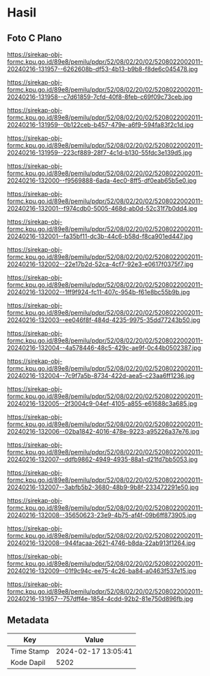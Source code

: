# Hasil

## Foto C Plano

https://sirekap-obj-formc.kpu.go.id/89e8/pemilu/pdpr/52/08/02/20/02/5208022002011-20240216-131957--6262608b-df53-4b13-b9b8-f8de6c045478.jpg

https://sirekap-obj-formc.kpu.go.id/89e8/pemilu/pdpr/52/08/02/20/02/5208022002011-20240216-131958--c7d61859-7cfd-40f8-8feb-c69f09c73ceb.jpg

https://sirekap-obj-formc.kpu.go.id/89e8/pemilu/pdpr/52/08/02/20/02/5208022002011-20240216-131959--0b122ceb-b457-479e-a6f9-594fa83f2c1d.jpg

https://sirekap-obj-formc.kpu.go.id/89e8/pemilu/pdpr/52/08/02/20/02/5208022002011-20240216-131959--223cf889-28f7-4c1d-b130-55fdc3e139d5.jpg

https://sirekap-obj-formc.kpu.go.id/89e8/pemilu/pdpr/52/08/02/20/02/5208022002011-20240216-132000--f9569888-6ada-4ec0-8ff5-df0eab65b5e0.jpg

https://sirekap-obj-formc.kpu.go.id/89e8/pemilu/pdpr/52/08/02/20/02/5208022002011-20240216-132001--f974cdb0-5005-468d-ab0d-52c31f7b0dd4.jpg

https://sirekap-obj-formc.kpu.go.id/89e8/pemilu/pdpr/52/08/02/20/02/5208022002011-20240216-132001--fa35bf11-dc3b-44c6-b58d-f8ca901ed447.jpg

https://sirekap-obj-formc.kpu.go.id/89e8/pemilu/pdpr/52/08/02/20/02/5208022002011-20240216-132002--22e17b2d-52ca-4cf7-92e3-e0617f0375f7.jpg

https://sirekap-obj-formc.kpu.go.id/89e8/pemilu/pdpr/52/08/02/20/02/5208022002011-20240216-132002--1ff9f924-fc11-407c-954b-f61e8bc55b9b.jpg

https://sirekap-obj-formc.kpu.go.id/89e8/pemilu/pdpr/52/08/02/20/02/5208022002011-20240216-132003--ee046f8f-484d-4235-9975-35dd77243b50.jpg

https://sirekap-obj-formc.kpu.go.id/89e8/pemilu/pdpr/52/08/02/20/02/5208022002011-20240216-132004--4a578446-48c5-429c-ae9f-0c44b0502387.jpg

https://sirekap-obj-formc.kpu.go.id/89e8/pemilu/pdpr/52/08/02/20/02/5208022002011-20240216-132004--7c9f7a5b-8734-422d-aea5-c23aa6ff1236.jpg

https://sirekap-obj-formc.kpu.go.id/89e8/pemilu/pdpr/52/08/02/20/02/5208022002011-20240216-132005--2f3004c9-04ef-4105-a855-e61688c3a685.jpg

https://sirekap-obj-formc.kpu.go.id/89e8/pemilu/pdpr/52/08/02/20/02/5208022002011-20240216-132006--02ba1842-4016-478e-9223-a95226a37e76.jpg

https://sirekap-obj-formc.kpu.go.id/89e8/pemilu/pdpr/52/08/02/20/02/5208022002011-20240216-132007--ddfb9862-4949-4935-88a1-d21fd7bb5053.jpg

https://sirekap-obj-formc.kpu.go.id/89e8/pemilu/pdpr/52/08/02/20/02/5208022002011-20240216-132007--3abfb5b2-3680-48b9-9b8f-233472291e50.jpg

https://sirekap-obj-formc.kpu.go.id/89e8/pemilu/pdpr/52/08/02/20/02/5208022002011-20240216-132008--35650623-23e9-4b75-af4f-09b6ff873905.jpg

https://sirekap-obj-formc.kpu.go.id/89e8/pemilu/pdpr/52/08/02/20/02/5208022002011-20240216-132008--944facaa-2621-4746-b8da-22ab913f1264.jpg

https://sirekap-obj-formc.kpu.go.id/89e8/pemilu/pdpr/52/08/02/20/02/5208022002011-20240216-132009--01f9c94c-ee75-4c26-ba84-a0463f537e15.jpg

https://sirekap-obj-formc.kpu.go.id/89e8/pemilu/pdpr/52/08/02/20/02/5208022002011-20240216-131957--757dff4e-1854-4cdd-92b2-81e750d896fb.jpg


## Metadata

| Key        | Value               |
| ---------- | ------------------- |
| Time Stamp | 2024-02-17 13:05:41 |
| Kode Dapil | 5202                |



